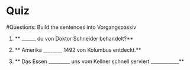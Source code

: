 # Quiz
    
#Questions:
Build the sentences into Vorgangspassiv
    
1. ** ______ du von Doktor Schneider behandelt?** 

2. ** Amerika ________ 1492 von Kolumbus entdeckt.** 

3. ** Das Essen _________ uns vom Kellner schnell serviert ____________** 

